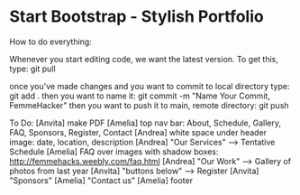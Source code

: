 Start Bootstrap - Stylish Portfolio
=========

How to do everything:

Whenever you start editing code, we want the latest version. To get this, type: 
	git pull 

once you've made changes and you want to commit to local directory
type: 
	git add .
then you want to name it:
	git commit -m "Name Your Commit, FemmeHacker"
then you want to push it to main, remote directory:
	git push



To Do:
	[Anvita] make PDF
	[Amelia] top nav bar: About, Schedule, Gallery, FAQ, Sponsors, Register, Contact
	[Andrea] white space under header image: date, location, description
	[Andrea] "Our Services" --> Tentative Schedule
	[Amelia] FAQ over images with shadow boxes: http://femmehacks.weebly.com/faq.html
	[Andrea] "Our Work" --> Gallery of photos from last year
	[Anvita] "buttons below" --> Register
	[Anvita] "Sponsors" 
	[Amelia] "Contact us"
	[Amelia] footer